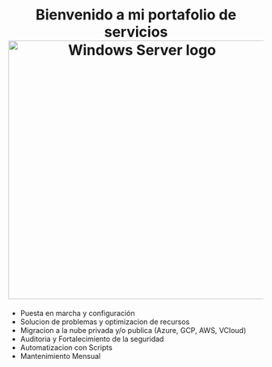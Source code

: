 <div align="center">
  <h1> Bienvenido a mi portafolio de servicios <a title="Sitio Oficial de Windows Server" href="https://www.microsoft.com/es-co/windows-server"><img width="512" alt="Windows Server logo" src="https://upload.wikimedia.org/wikipedia/commons/thumb/2/26/Windows_Server_logo.svg/512px-Windows_Server_logo.svg.png?20230329032736" target="_blank"></a></h1>

</div>

<ul>
  <li>
    Puesta en marcha y configuración
  </li>
  <li>
    Solucion de problemas y optimizacion de recursos
  </li>
  <li>
    Migracion a la nube privada y/o publica (Azure, GCP, AWS, VCloud)
  </li>
  <li>
    Auditoria y Fortalecimiento de la seguridad
  </li>
  <li>
    Automatizacion con Scripts
  </li>
  <li>
    Mantenimiento Mensual
  </li>
</ul>
